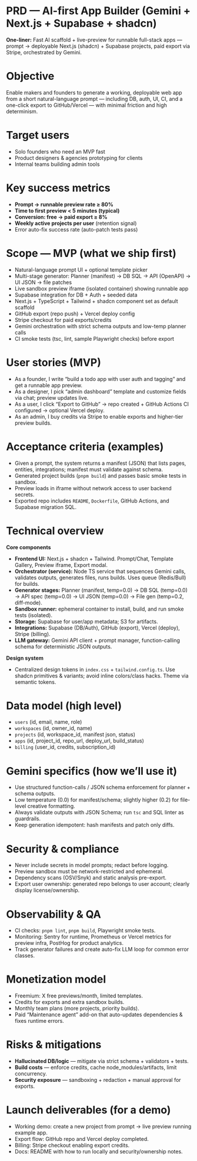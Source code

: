 # PRD — AI-first App Builder (Gemini + Next.js + Supabase + shadcn)

**One-liner:** Fast AI scaffold + live-preview for runnable full-stack apps — prompt → deployable Next.js (shadcn) + Supabase projects, paid export via Stripe, orchestrated by Gemini.

# Objective

Enable makers and founders to generate a working, deployable web app from a short natural-language prompt — including DB, auth, UI, CI, and a one-click export to GitHub/Vercel — with minimal friction and high determinism.

# Target users

* Solo founders who need an MVP fast
* Product designers & agencies prototyping for clients
* Internal teams building admin tools

# Key success metrics

* **Prompt → runnable preview rate ≥ 80%**
* **Time to first preview < 5 minutes (typical)**
* **Conversion: free → paid export ≥ 8%**
* **Weekly active projects per user** (retention signal)
* Error auto-fix success rate (auto-patch tests pass)

# Scope — MVP (what we ship first)

* Natural-language prompt UI + optional template picker
* Multi-stage generator: Planner (manifest) → DB SQL → API (OpenAPI) → UI JSON → file patches
* Live sandbox preview iframe (isolated container) showing runnable app
* Supabase integration for DB + Auth + seeded data
* Next.js + TypeScript + Tailwind + shadcn component set as default scaffold
* GitHub export (repo push) + Vercel deploy config
* Stripe checkout for paid exports/credits
* Gemini orchestration with strict schema outputs and low-temp planner calls
* CI smoke tests (tsc, lint, sample Playwright checks) before export

# User stories (MVP)

* As a founder, I write “build a todo app with user auth and tagging” and get a runnable app preview.
* As a designer, I pick “admin dashboard” template and customize fields via chat; preview updates live.
* As a user, I click “Export to GitHub” → repo created + GitHub Actions CI configured → optional Vercel deploy.
* As an admin, I buy credits via Stripe to enable exports and higher-tier preview builds.

# Acceptance criteria (examples)

* Given a prompt, the system returns a manifest (JSON) that lists pages, entities, integrations; manifest must validate against schema.
* Generated project builds (`pnpm build`) and passes basic smoke tests in sandbox.
* Preview loads in iframe without network access to user backend secrets.
* Exported repo includes `README`, `Dockerfile`, GitHub Actions, and Supabase migration SQL.

# Technical overview

**Core components**

* **Frontend UI:** Next.js + shadcn + Tailwind. Prompt/Chat, Template Gallery, Preview iframe, Export modal.
* **Orchestrator (service):** Node TS service that sequences Gemini calls, validates outputs, generates files, runs builds. Uses queue (Redis/Bull) for builds.
* **Generator stages:** Planner (manifest, temp=0.0) → DB SQL (temp=0.0) → API spec (temp=0.0) → UI JSON (temp=0.0) → File gen (temp=0.2, diff-mode).
* **Sandbox runner:** ephemeral container to install, build, and run smoke tests (isolated).
* **Storage:** Supabase for user/app metadata; S3 for artifacts.
* **Integrations:** Supabase (DB/Auth), GitHub (export), Vercel (deploy), Stripe (billing).
* **LLM gateway:** Gemini API client + prompt manager, function-calling schema for deterministic JSON outputs.

**Design system**

* Centralized design tokens in `index.css` + `tailwind.config.ts`. Use shadcn primitives & variants; avoid inline colors/class hacks. Theme via semantic tokens.

# Data model (high level)

* `users` (id, email, name, role)
* `workspaces` (id, owner\_id, name)
* `projects` (id, workspace\_id, manifest json, status)
* `apps` (id, project\_id, repo\_url, deploy\_url, build\_status)
* `billing` (user\_id, credits, subscription\_id)

# Gemini specifics (how we’ll use it)

* Use structured function-calls / JSON schema enforcement for planner + schema outputs.
* Low temperature (0.0) for manifest/schema; slightly higher (0.2) for file-level creative formatting.
* Always validate outputs with JSON Schema; run `tsc` and SQL linter as guardrails.
* Keep generation idempotent: hash manifests and patch only diffs.

# Security & compliance

* Never include secrets in model prompts; redact before logging.
* Preview sandbox must be network-restricted and ephemeral.
* Dependency scans (OSV/Snyk) and static analysis pre-export.
* Export user ownership: generated repo belongs to user account; clearly display license/ownership.

# Observability & QA

* CI checks: `pnpm lint`, `pnpm build`, Playwright smoke tests.
* Monitoring: Sentry for runtime, Prometheus or Vercel metrics for preview infra, PostHog for product analytics.
* Track generator failures and create auto-fix LLM loop for common error classes.

# Monetization model

* Freemium: X free previews/month, limited templates.
* Credits for exports and extra sandbox builds.
* Monthly team plans (more projects, priority builds).
* Paid “Maintenance agent” add-on that auto-updates dependencies & fixes runtime errors.

# Risks & mitigations

* **Hallucinated DB/logic** — mitigate via strict schema + validators + tests.
* **Build costs** — enforce credits, cache node\_modules/artifacts, limit concurrency.
* **Security exposure** — sandboxing + redaction + manual approval for exports.

# Launch deliverables (for a demo)

* Working demo: create a new project from prompt → live preview running example app.
* Export flow: GitHub repo and Vercel deploy completed.
* Billing: Stripe checkout enabling export credits.
* Docs: README with how to run locally and security/ownership notes.

